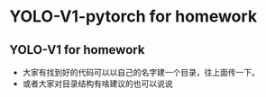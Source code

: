 # YOLO-V1-pytorch for homework
## YOLO-V1 for homework
* 大家有找到好的代码可以以自己的名字建一个目录，往上面传一下。
* 或者大家对目录结构有啥建议的也可以说说
